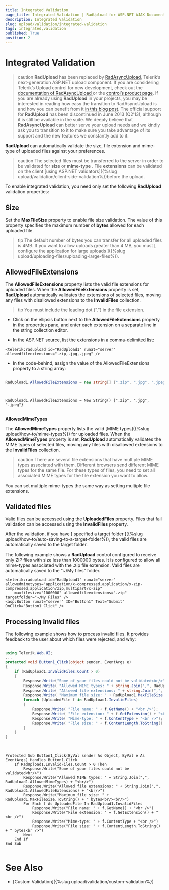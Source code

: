 ```yaml
---
title: Integrated Validation
page_title: Integrated Validation | RadUpload for ASP.NET AJAX Documentation
description: Integrated Validation
slug: upload/validation/integrated-validation
tags: integrated,validation
published: True
position: 2
---
```


# Integrated Validation



>caution  **RadUpload** has been replaced by [RadAsyncUpload](http://demos.telerik.com/aspnet-ajax/asyncupload/examples/overview/defaultcs.aspx), Telerik’s next-generation ASP.NET upload component. If you are considering Telerik’s Upload control for new development, check out the [documentation of RadAsyncUpload ](http://www.telerik.com/help/aspnet-ajax/asyncupload-overview.html) or the [control’s product page](http://www.telerik.com/products/aspnet-ajax/asyncupload.aspx). If you are already using **RadUpload** in your projects, you may be interested in reading how easy the transition to RadAsyncUpload is and how you can benefit from it [in this blog post](http://blogs.telerik.com/blogs/12-12-05/the-case-of-telerik-s-new-old-asp.net-ajax-upload-control-radasyncupload). The official support for **RadUpload** has been discontinued in June 2013 (Q2’13), although it is still be available in the suite. We deeply believe that **RadAsyncUpload** can better serve your upload needs and we kindly ask you to transition to it to make sure you take advantage of its support and the new features we constantly add to it.
>


**RadUpload** can automatically validate the size, file extension and mime-type of uploaded files against your preferences.

>caution The selected files must be transferred to the server in order to be validated for **size** or **mime-type** . File **extensions** can be validated on the client [using ASP.NET validators]({%slug upload/validation/client-side-validation%})before the upload.
>


To enable integrated validation, you need only set the following **RadUpload** validation properties:

## Size

Set the **MaxFileSize** property to enable file size validation. The value of this property specifies the maximum number of **bytes** allowed for each uploaded file.

>tip The default number of bytes you can transfer for all uploaded files is 4MB. If you want to allow uploads greater than 4 MB, you must [ configure the application for large uploads ]({%slug upload/uploading-files/uploading-large-files%}).
>


## AllowedFileExtensions

The **AllowedFileExtensions** property lists the valid file extensions for uploaded files. When the **AllowedFileExtensions** property is set, **RadUpload** automatically validates the extensions of selected files, moving any files with disallowed extensions to the **InvalidFiles** collection.

>tip You must include the leading dot (".") in the file extension.
>


* Click on the ellipsis button next to the **AllowedFileExtensions** property in the properties pane, and enter each extension on a separate line in the string collection editor.

* In the ASP.NET source, list the extensions in a comma-delimited list:

````ASPNET
<telerik:radupload id="RadUpload1" runat="server" allowedfileextensions=".zip,.jpg,.jpeg" />
````



* In the code-behind, assign the value of the AllowedFileExtensions property to a string array:



````C#
	     
RadUpload1.AllowedFileExtensions = new string[] {".zip", ".jpg", ".jpeg"};
				
````
````VB.NET
	     
RadUpload1.AllowedFileExtensions = New String() {".zip", ".jpg", ".jpeg"}
				
````


**AllowedMimeTypes**

The **AllowedMimeTypes** property lists the valid [MIME types]({%slug upload/how-to/mime-types%}) for uploaded files. When the **AllowedMimeTypes** property is set, **RadUpload** automatically validates the MIME types of selected files, moving any files with disallowed extensions to the **InvalidFiles** collection.

>caution There are several file extensions that have multiple MIME types associated with them. Different browsers send different MIME types for the same file. For these types of files, you need to set all associated MIME types for the file extension you want to allow.
>


You can set multiple mime-types the same way as setting multiple file extensions.

## Validated files

Valid files can be accessed using the **UploadedFiles** property. Files that fail validation can be accessed using the **InvalidFiles** property.

After the validation, if you have [ specified a target folder ]({%slug upload/how-to/auto-saving-to-a-target-folder%}), the valid files are automatically saved to the target folder.

The following example shows a **RadUpload** control configured to receive only ZIP files with size less than 1000000 bytes. It is configured to allow all mime-types associated with the .zip file extension. Valid files are automatically saved to the "~/My files" folder.

````ASPNET
<telerik:radupload id="RadUpload1" runat="server" allowedmimetypes="application/x-compressed,application/x-zip-compressed,application/zip,multipart/x-zip"
    maxfilesize="1000000" allowedfileextensions=".zip" targetfolder="~/My Files" />
<asp:Button runat="server" ID="Button1" Text="Submit" OnClick="Button1_Click" />
````



## Processing Invalid files

The following example shows how to process invalid files. It provides feedback to the user about which files were rejected, and why:



````C#
	     
using Telerik.Web.UI;
...
protected void Button1_Click(object sender, EventArgs e)
{  
    if (RadUpload1.InvalidFiles.Count > 0)  
    { 
        Response.Write("Some of your files could not be validated<br/>");
        Response.Write( "Allowed MIME types: " + string.Join(",", RadUpload1.AllowedMimeTypes) + "<br/>");
        Response.Write( "Allowed file extensions: " + string.Join(",", RadUpload1.AllowedFileExtensions) + "<br/>" );    
        Response.Write( "Maximum file size: " + RadUpload1.MaxFileSize.ToString() + " bytes<br/><br/>");    
        foreach (UploadedFile f in RadUpload1.InvalidFiles)    
        {       
            Response.Write( "File name: " + f.GetName() + "<br />");     
            Response.Write( "File extension: " + f.GetExtension() + "<br />");
            Response.Write( "Mime-type: " + f.ContentType + "<br />");       
            Response.Write( "File size: " + f.ContentLength.ToString() + " bytes<br />");    
        }  
    }
}
				
````
````VB.NET
	     
Protected Sub Button1_Click(ByVal sender As Object, ByVal e As EventArgs) Handles Button1.Click
    If RadUpload1.InvalidFiles.Count > 0 Then
        Response.Write("Some of your files could not be validated<br/>")
        Response.Write("Allowed MIME types: " + String.Join(",", RadUpload1.AllowedMimeTypes) + "<br/>")
        Response.Write("Allowed file extensions: " + String.Join(",", RadUpload1.AllowedFileExtensions) + "<br/>")
        Response.Write("Maximum file size: " + RadUpload1.MaxFileSize.ToString() + " bytes<br/><br/>")
        For Each f As UploadedFile In RadUpload1.InvalidFiles
            Response.Write("File name: " + f.GetName() + "<br />")
            Response.Write("File extension: " + f.GetExtension() + "<br />")
            Response.Write("Mime-type: " + f.ContentType + "<br />")
            Response.Write("File size: " + f.ContentLength.ToString() + " bytes<br />")
        Next
    End If
End Sub
		
````


# See Also

 * [Custom Validation]({%slug upload/validation/custom-validation%})
